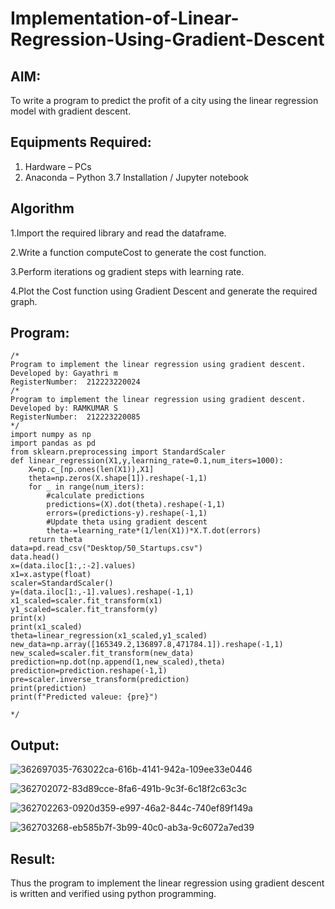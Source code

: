 # Implementation-of-Linear-Regression-Using-Gradient-Descent

## AIM:
To write a program to predict the profit of a city using the linear regression model with gradient descent.

## Equipments Required:
1. Hardware – PCs
2. Anaconda – Python 3.7 Installation / Jupyter notebook

## Algorithm
1.Import the required library and read the dataframe.

2.Write a function computeCost to generate the cost function.

3.Perform iterations og gradient steps with learning rate.

4.Plot the Cost function using Gradient Descent and generate the required graph.
## Program:
```
/*
Program to implement the linear regression using gradient descent.
Developed by: Gayathri m
RegisterNumber:  212223220024
/*
Program to implement the linear regression using gradient descent.
Developed by: RAMKUMAR S
RegisterNumber:  212223220085
*/
import numpy as np
import pandas as pd
from sklearn.preprocessing import StandardScaler
def linear_regression(X1,y,learning_rate=0.1,num_iters=1000):
    X=np.c_[np.ones(len(X1)),X1]
    theta=np.zeros(X.shape[1]).reshape(-1,1)
    for _ in range(num_iters):
        #calculate predictions
        predictions=(X).dot(theta).reshape(-1,1)
        errors=(predictions-y).reshape(-1,1)
        #Update theta using gradient descent
        theta-=learning_rate*(1/len(X1))*X.T.dot(errors)
    return theta
data=pd.read_csv("Desktop/50_Startups.csv")
data.head()
x=(data.iloc[1:,:-2].values)
x1=x.astype(float)
scaler=StandardScaler()
y=(data.iloc[1:,-1].values).reshape(-1,1)
x1_scaled=scaler.fit_transform(x1)
y1_scaled=scaler.fit_transform(y)
print(x)
print(x1_scaled)
theta=linear_regression(x1_scaled,y1_scaled)
new_data=np.array([165349.2,136897.8,471784.1]).reshape(-1,1)
new_scaled=scaler.fit_transform(new_data)
prediction=np.dot(np.append(1,new_scaled),theta)
prediction=prediction.reshape(-1,1)
pre=scaler.inverse_transform(prediction)
print(prediction)
print(f"Predicted valeue: {pre}")

*/
```

## Output:
![362697035-763022ca-616b-4141-942a-109ee33e0446](https://github.com/user-attachments/assets/6b501d9e-dcba-4fad-b41f-135de85e337c)

![362702072-83d89cce-8fa6-491b-9c3f-6c18f2c63c3c](https://github.com/user-attachments/assets/5f88d9eb-fadf-496f-b8e2-a87b1fa7fd88)

![362702263-0920d359-e997-46a2-844c-740ef89f149a](https://github.com/user-attachments/assets/39428105-77df-4102-92ca-8f1c92d8b325)

![362703268-eb585b7f-3b99-40c0-ab3a-9c6072a7ed39](https://github.com/user-attachments/assets/56269964-ad9e-45a8-936d-0c72e987e0fd)

## Result:
Thus the program to implement the linear regression using gradient descent is written and verified using python programming.
